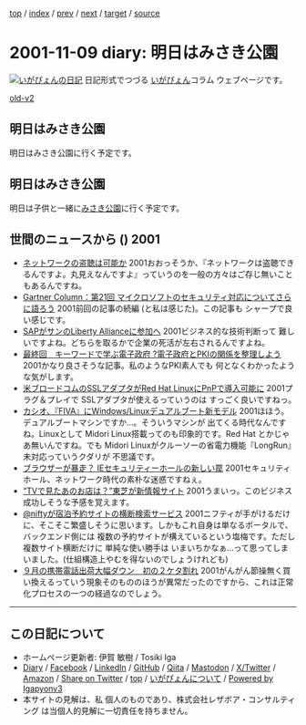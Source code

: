 [top](../index.html) 
 / [index](index.html) 
 / [prev](ig011108.html) 
 / [next](ig011111.html) 
 / [target](https://www.igapyon.jp/igapyon/diary/2001/ig011109.html) 
 / [source](https://github.com/igapyon/diary/blob/master/2001/ig011109.src.md) 

2001-11-09 diary: 明日はみさき公園
=====================================================================================================
[![いがぴょんの日記](https://www.igapyon.jp/igapyon/diary/images/iga202308_64.jpg "いがぴょん")](https://www.igapyon.jp/igapyon/diary/memo/memoigapyon.html) 日記形式でつづる [いがぴょん](https://www.igapyon.jp/igapyon/diary/memo/memoigapyon.html)コラム ウェブページです。

[old-v2](ig011109-orig.html)

## 明日はみさき公園

明日はみさき公園に行く予定です。


## 明日はみさき公園

明日は子供と一緒に[みさき公園](http://www.nankai.co.jp/misaki/)に行く予定です。

## 世間のニュースから () 2001

* [ネットワークの盗聴は可能か](http://www.zdnet.co.jp/help/howto/security/j06/index.html)  2001おおっそうか、『ネットワークは盗聴できるんですよ。丸見えなんですよ』っていうのを一般の方々はご存じ無いこともあるんですね。
* [Gartner Column：第21回 マイクロソフトのセキュリティ対応についてさらに語ろう](http://www.zdnet.co.jp/enterprise/0111/06/01110688.html)  2001前回の記事の続編 (と私は感じた)。この記事も シャープで良い感じです。
* [SAPがサンのLiberty Allianceに参加へ](http://www.zdnet.co.jp/enterprise/0111/08/01110805.html)  2001ビジネス的な技術判断って 難しいですよね。どちらを取るかで企業の死活が左右されるんですよね。
* [最終回　キーワードで学ぶ電子政府 ?電子政府とPKIの関係を整理しよう](http://www.atmarkit.co.jp/fsecurity/rensai/pki09/pki01.html)  2001かなり良さそうな記事。私のようなPKI素人でも 何となくわかったような気がします。
* [米ブロードコムのSSLアダプタがRed Hat LinuxにPnPで導入可能に](http://biztech.nikkeibp.co.jp/wcs/show/leaf?CID=onair/biztech/comp/153421)  2001プラグ＆プレイで SSLアダプタが使えるっていうのは すっごく良いですねっ。
* [カシオ、『FIVA』にWindows/Linuxデュアルブート新モデル](http://japan.cnet.com/News/Infostand/Item/2001-1108-J-2.html)  2001ほほう。デュアルブートマシンですか…。そういうマシンが 出てくる時代なんですね。Linuxとして Midori Linux搭載ってのも印象的です。Red Hat とかじゃあ無いんですね。でも Midori Linuxがクルーソーの省電力機能『LongRun』未対応っていうクダリが 不思議です。
* [ブラウザーが暴走？ IEセキュリティーホールの新しい罠](http://www.hotwired.co.jp/news/news/20011108301.html)  2001セキュリティホール、ネットワーク時代の素朴な迷惑ですねぇ。
* [“TVで見たあのお店は？”東芝が新情報サイト](http://www.zdnet.co.jp/news/bursts/0111/08/toshiba.html)  2001うまいっ。このビジネス成功しそうな予感を覚えます。
* [@niftyが宿泊予約サイトの横断検索サービス](http://www.zdnet.co.jp/news/bursts/0111/08/nifty.html)  2001ニフティが手がけるだけに、そこそこ繁盛しそうに思います。しかもこれ自身は単なるポータルで、バックエンド側には 複数の予約サイトが構えているという塩梅です。ただし 複数サイト横断だけに 単純な使い勝手は いまいちかなぁ…って思ってしまいました。(仕組構造上やむを得ないのでしょうけれども)
* [９月の携帯電話出荷大幅ダウン　初の２ケタ割れ](http://www.asahi.com/business/update/1108/021.html)  2001がんがん節操無く買い換えるっていう現象そのもののほうが異常だったのですから、これは正常化プロセスの一つの経過なのでしょう。


----------------------------------------------------------------------------------------------------

## この日記について

* ホームページ更新者: 伊賀 敏樹 / Tosiki Iga
* [Diary](https://www.igapyon.jp/igapyon/diary/) / [Facebook](https://www.facebook.com/igapyon) / [LinkedIn](https://www.linkedin.com/in/toshikiiga) / [GitHub](https://github.com/igapyon) / [Qiita](https://qiita.com/igapyon) / [Mastodon](https://social.vivaldi.net/@igapyon) / [X/Twitter](https://twitter.com/ToshikiIga) / [Amazon](https://www.amazon.co.jp/%E4%BC%8A%E8%B3%80-%E6%95%8F%E6%A8%B9/e/B004LTQWCQ) / 
[Share on Twitter](https://twitter.com/intent/tweet?hashtags=igapyon%2Cdiary%2C%E3%81%84%E3%81%8C%E3%81%B4%E3%82%87%E3%82%93&text=%E6%98%8E%E6%97%A5%E3%81%AF%E3%81%BF%E3%81%95%E3%81%8D%E5%85%AC%E5%9C%92&url=https%3A%2F%2Fwww.igapyon.jp%2Figapyon%2Fdiary%2F2001%2Fig011109.html) / [top](../index.html) / [いがぴょんについて](https://www.igapyon.jp/igapyon/diary/memo/memoigapyon.html) / [Powered by Igapyonv3](https://github.com/igapyon/igapyonv3)
* 本サイトの見解は、私 個人のものであり、株式会社レザボア・コンサルティング は当個人的見解に一切責任を持ちません。 
